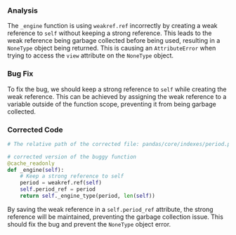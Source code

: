 ### Analysis
The `_engine` function is using `weakref.ref` incorrectly by creating a weak reference to `self` without keeping a strong reference. This leads to the weak reference being garbage collected before being used, resulting in a `NoneType` object being returned. This is causing an `AttributeError` when trying to access the `view` attribute on the `NoneType` object.

### Bug Fix
To fix the bug, we should keep a strong reference to `self` while creating the weak reference. This can be achieved by assigning the weak reference to a variable outside of the function scope, preventing it from being garbage collected.

### Corrected Code
```python
# The relative path of the corrected file: pandas/core/indexes/period.py

# corrected version of the buggy function
@cache_readonly
def _engine(self):
    # Keep a strong reference to self
    period = weakref.ref(self)
    self.period_ref = period
    return self._engine_type(period, len(self))
``` 

By saving the weak reference in a `self.period_ref` attribute, the strong reference will be maintained, preventing the garbage collection issue. This should fix the bug and prevent the `NoneType` object error.